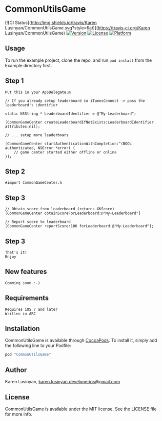 # CommonUtilsGame

[![CI Status](http://img.shields.io/travis/Karen Lusinyan/CommonUtilsGame.svg?style=flat)](https://travis-ci.org/Karen Lusinyan/CommonUtilsGame)
[![Version](https://img.shields.io/cocoapods/v/CommonUtilsGame.svg?style=flat)](http://cocoapods.org/pods/CommonUtilsGame)
[![License](https://img.shields.io/cocoapods/l/CommonUtilsGame.svg?style=flat)](http://cocoapods.org/pods/CommonUtilsGame)
[![Platform](https://img.shields.io/cocoapods/p/CommonUtilsGame.svg?style=flat)](http://cocoapods.org/pods/CommonUtilsGame)

## Usage

To run the example project, clone the repo, and run `pod install` from the Example directory first.

## Step 1
    Put this in your AppDelegate.m

    // If you already setup leaderboard in iTunesConnect -> pass the leaderboard's identifier
    
    static NSString * LeaderboardIdentifier = @"My-Leaderboard";
    
    [CommonGameCenter createLeaderboardIfNotExists:LeaderboardIdentifier attributes:nil];
    
    // ... setup more leaderboars
    
    [CommonGameCenter startAuthenticationWithCompletion:^(BOOL authenticated, NSError *error) {
        // game center started either offline or online
    }];

## Step 2
    #import CommonGameCenter.h 

## Step 3
    // Obtain score from leaderboard (returns GKScore)
    [CommonGameCenter obtainScoreForLeaderboard:@"My-Leaderboard"]
    
    // Report score to leaderboard
    [CommonGameCenter reportScore:100 forLeaderboard:@"My-Leaderboard"];

    
## Step 3
    That's it! 
    Enjoy

## New features
    Comming soon :-)

## Requirements

    Requires iOS 7 and later
    Written in ARC
    
## Installation

CommonUtilsGame is available through [CocoaPods](http://cocoapods.org). To install
it, simply add the following line to your Podfile:

```ruby
pod "CommonUtilsGame"
```

## Author

Karen Lusinyan, karen.lusinyan.developerios@gmail.com

## License

CommonUtilsGame is available under the MIT license. See the LICENSE file for more info.
